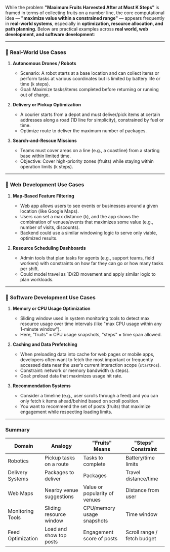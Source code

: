 While the problem **"Maximum Fruits Harvested After at Most K Steps"** is framed in terms of collecting fruits on a number line, the core computational idea — **"maximize value within a constrained range"** — appears frequently in **real-world systems**, especially in **optimization, resource allocation, and path planning**. Below are practical examples across **real world, web development, and software development**:

---

### 🔹 **Real-World Use Cases**

1. **Autonomous Drones / Robots**

   * Scenario: A robot starts at a base location and can collect items or perform tasks at various coordinates but is limited by battery life or time (`k` steps).
   * Goal: Maximize tasks/items completed before returning or running out of charge.

2. **Delivery or Pickup Optimization**

   * A courier starts from a depot and must deliver/pick items at certain addresses along a road (1D line for simplicity), constrained by fuel or time.
   * Optimize route to deliver the maximum number of packages.

3. **Search-and-Rescue Missions**

   * Teams must cover areas on a line (e.g., a coastline) from a starting base within limited time.
   * Objective: Cover high-priority zones (fruits) while staying within operation limits (k steps).

---

### 🔹 **Web Development Use Cases**

1. **Map-Based Feature Filtering**

   * Web app allows users to see events or businesses around a given location (like Google Maps).
   * Users can set a max distance (`k`), and the app shows the combination of venues/events that maximizes some value (e.g., number of visits, discounts).
   * Backend could use a similar windowing logic to serve only viable, optimized results.

2. **Resource Scheduling Dashboards**

   * Admin tools that plan tasks for agents (e.g., support teams, field workers) with constraints on how far they can go or how many tasks per shift.
   * Could model travel as 1D/2D movement and apply similar logic to plan workloads.

---

### 🔹 **Software Development Use Cases**

1. **Memory or CPU Usage Optimization**

   * Sliding window used in system monitoring tools to detect max resource usage over time intervals (like "max CPU usage within any 1-minute window").
   * Here, "fruits" = CPU usage snapshots, "steps" = time span allowed.

2. **Caching and Data Prefetching**

   * When preloading data into cache for web pages or mobile apps, developers often want to fetch the most important or frequently accessed data near the user’s current interaction scope (`startPos`).
   * Constraint: network or memory bandwidth (`k` steps).
   * Goal: preload data that maximizes usage hit rate.

3. **Recommendation Systems**

   * Consider a timeline (e.g., user scrolls through a feed) and you can only fetch `k` items ahead/behind based on scroll position.
   * You want to recommend the set of posts (fruits) that maximize engagement while respecting loading limits.

---

### Summary

| Domain            | Analogy                  | "Fruits" Means                | "Steps" Constraint          |
| ----------------- | ------------------------ | ----------------------------- | --------------------------- |
| Robotics          | Pickup tasks on a route  | Tasks to complete             | Battery/time limits         |
| Delivery Systems  | Packages to deliver      | Packages                      | Travel distance/time        |
| Web Maps          | Nearby venue suggestions | Value or popularity of venues | Distance from user          |
| Monitoring Tools  | Sliding resource window  | CPU/memory usage snapshots    | Time window                 |
| Feed Optimization | Load and show top posts  | Engagement score of posts     | Scroll range / fetch budget |

